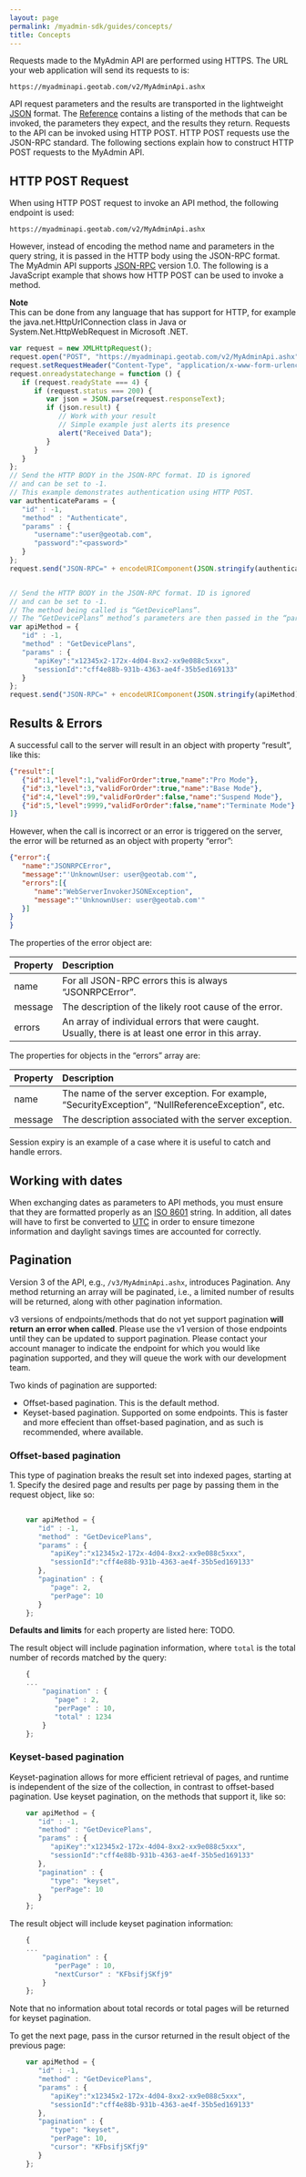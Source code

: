 ```yaml
---
layout: page
permalink: /myadmin-sdk/guides/concepts/
title: Concepts
---
```

Requests made to the MyAdmin API are performed using HTTPS. The URL your web application will send its requests to is:

```
https://myadminapi.geotab.com/v2/MyAdminApi.ashx
```

API request parameters and the results are transported in the lightweight [JSON](https://www.json.org/) format. The [Reference](../../api/reference) contains a listing of the methods that can be invoked, the parameters they expect, and the results they return. Requests to the API can be invoked using HTTP POST. HTTP POST requests use the JSON-RPC standard. The following sections explain how to construct HTTP POST requests to the MyAdmin API.

## HTTP POST Request

When using HTTP POST request to invoke an API method, the following endpoint is used:

```
https://myadminapi.geotab.com/v2/MyAdminApi.ashx
```
However, instead of encoding the method name and parameters in the query string, it is passed in the HTTP body using the JSON-RPC format. The MyAdmin API supports [JSON-RPC](https://en.wikipedia.org/wiki/JSON-RPC) version 1.0. The following is a JavaScript example that shows how HTTP POST can be used to invoke a method.  
   
   **Note**   
   This can be done from any language that has support for HTTP, for example the java.net.HttpUrlConnection class in Java or System.Net.HttpWebRequest in Microsoft .NET.  

```javascript
var request = new XMLHttpRequest();
request.open("POST", "https://myadminapi.geotab.com/v2/MyAdminApi.ashx", true);
request.setRequestHeader("Content-Type", "application/x-www-form-urlencoded");
request.onreadystatechange = function () {
   if (request.readyState === 4) {
      if (request.status === 200) {
         var json = JSON.parse(request.responseText);
         if (json.result) {
            // Work with your result
            // Simple example just alerts its presence
            alert("Received Data");
         }
      }
   }
};
// Send the HTTP BODY in the JSON-RPC format. ID is ignored
// and can be set to -1.
// This example demonstrates authentication using HTTP POST.
var authenticateParams = {
   "id" : -1,
   "method" : "Authenticate",
   "params" : {
      "username":"user@geotab.com",
      "password":"<password>"
   }
};
request.send("JSON-RPC=" + encodeURIComponent(JSON.stringify(authenticateParams)));


// Send the HTTP BODY in the JSON-RPC format. ID is ignored
// and can be set to -1.
// The method being called is “GetDevicePlans”.
// The “GetDevicePlans” method’s parameters are then passed in the “params” property
var apiMethod = {
   "id" : -1,
   "method" : "GetDevicePlans",
   "params" : {
      "apiKey":"x12345x2-172x-4d04-8xx2-xx9e088c5xxx",
      "sessionId":"cff4e88b-931b-4363-ae4f-35b5ed169133"
   }
};
request.send("JSON-RPC=" + encodeURIComponent(JSON.stringify(apiMethod)));
```

## Results & Errors

A successful call to the server will result in an object with property “result”, like this:

```json
{"result":[
   {"id":1,"level":1,"validForOrder":true,"name":"Pro Mode"},
   {"id":3,"level":3,"validForOrder":true,"name":"Base Mode"},
   {"id":4,"level":99,"validForOrder":false,"name":"Suspend Mode"},
   {"id":5,"level":9999,"validForOrder":false,"name":"Terminate Mode"}
]}
```
However, when the call is incorrect or an error is triggered on the server, the error will be returned as an object with property “error”:

```json
{"error":{
   "name":"JSONRPCError",
   "message":"'UnknownUser: user@geotab.com'",
   "errors":[{
      "name":"WebServerInvokerJSONException",
      "message":"'UnknownUser: user@geotab.com'"
   }]
}
}
```
The properties of the error object are:

| Property      | Description | 
| ------------- |:-------------| 
| name          | For all JSON-RPC errors this is always “JSONRPCError”.                                                 | 
| message       | The description of the likely root cause of the error.                                                          | 
| errors        | An array of individual errors that were caught. Usually, there is at least one error in this array.             |

The properties for objects in the “errors” array are:


| Property      | Description  | 
| ------------- |:-------------| 
| name          | The name of the server exception. For example, “SecurityException”, “NullReferenceException”, etc.                                                 | 
| message       | The description associated with the server exception.            |

Session expiry is an example of a case where it is useful to catch and handle errors.

## Working with dates

When exchanging dates as parameters to API methods, you must ensure that they are formatted properly as an [ISO 8601](https://en.wikipedia.org/wiki/ISO_8601) string. In addition, all dates will have to first be converted to [UTC](https://en.wikipedia.org/wiki/Coordinated_Universal_Time) in order to ensure timezone information and daylight savings times are accounted for correctly.

## Pagination

Version 3 of the API, e.g., `/v3/MyAdminApi.ashx`, introduces Pagination. Any method returning an array will be paginated, i.e., a limited number of results will be returned, along with other pagination information.

v3 versions of endpoints/methods that do not yet support pagination **will return an error when called**. Please use the v1 version of those endpoints until they can be updated to support pagination. Please contact your account manager to indicate the endpoint for which you would like pagination supported, and they will queue the work with our development team.

Two kinds of pagination are supported:

* Offset-based pagination. This is the default method.
* Keyset-based pagination. Supported on some endpoints. This is faster and more effecient than offset-based pagination, and as such is recommended, where available.

### Offset-based pagination

This type of pagination breaks the result set into indexed pages, starting at 1. Specify the desired page and results per page by passing them in the request object, like so:

```javascript
    
    var apiMethod = {
       "id" : -1,
       "method" : "GetDevicePlans",
       "params" : {
          "apiKey":"x12345x2-172x-4d04-8xx2-xx9e088c5xxx",
          "sessionId":"cff4e88b-931b-4363-ae4f-35b5ed169133"
       },
       "pagination" : {
          "page": 2,
          "perPage": 10
       }
    };
```                

**Defaults and limits** for each property are listed here: TODO.

The result object will include pagination information, where `total` is the total number of records matched by the query:

```javascript    
    {
    ...
        "pagination" : {
           "page" : 2,
           "perPage" : 10,
           "total" : 1234
        }
    };
```                

### Keyset-based pagination

Keyset-pagination allows for more efficient retrieval of pages, and runtime is independent of the size of the collection, in contrast to offset-based pagination. Use keyset pagination, on the methods that support it, like so:

```javascript    
    var apiMethod = {
       "id" : -1,
       "method" : "GetDevicePlans",
       "params" : {
          "apiKey":"x12345x2-172x-4d04-8xx2-xx9e088c5xxx",
          "sessionId":"cff4e88b-931b-4363-ae4f-35b5ed169133"
       },
       "pagination" : {
          "type": "keyset",
          "perPage": 10
       }
    };
```                

The result object will include keyset pagination information:

```javascript    
    {
    ...
        "pagination" : {
           "perPage" : 10,
           "nextCursor" : "KFbsifjSKfj9"
        }
    };
```                

Note that no information about total records or total pages will be returned for keyset pagination.

To get the next page, pass in the cursor returned in the result object of the previous page:

```javascript    
    var apiMethod = {
       "id" : -1,
       "method" : "GetDevicePlans",
       "params" : {
          "apiKey":"x12345x2-172x-4d04-8xx2-xx9e088c5xxx",
          "sessionId":"cff4e88b-931b-4363-ae4f-35b5ed169133"
       },
       "pagination" : {
          "type": "keyset",
          "perPage": 10,
          "cursor": "KFbsifjSKfj9"
       }
    };
```    